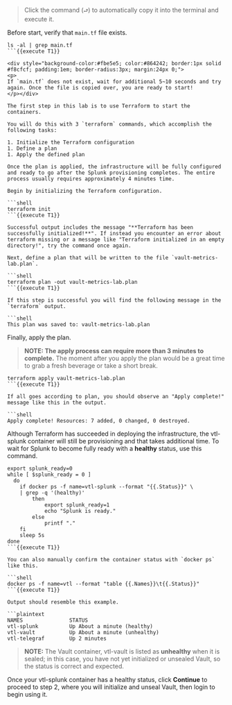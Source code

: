 > Click the command (`⮐`) to automatically copy it into the terminal and execute it.

Before start, verify that `main.tf` file exists.

```
ls -al | grep main.tf
```{{execute T1}}

<div style="background-color:#fbe5e5; color:#864242; border:1px solid #f8cfcf; padding:1em; border-radius:3px; margin:24px 0;">
<p>
If `main.tf` does not exist, wait for additional 5~10 seconds and try again. Once the file is copied over, you are ready to start!
</p></div>

The first step in this lab is to use Terraform to start the containers.

You will do this with 3 `terraform` commands, which accomplish the following tasks:

1. Initialize the Terraform configuration
1. Define a plan
1. Apply the defined plan

Once the plan is applied, the infrastructure will be fully configured and ready to go after the Splunk provisioning completes. The entire process usually requires approximately 4 minutes time.

Begin by initializing the Terraform configuration.

```shell
terraform init
```{{execute T1}}

Successful output includes the message "**Terraform has been successfully initialized!**". If instead you encounter an error about terraform missing or a message like "Terraform initialized in an empty directory!", try the command once again.

Next, define a plan that will be written to the file `vault-metrics-lab.plan`.

```shell
terraform plan -out vault-metrics-lab.plan
```{{execute T1}}

If this step is successful you will find the following message in the `terraform` output.

```shell
This plan was saved to: vault-metrics-lab.plan
```

Finally, apply the plan.

> **NOTE: The apply process can require more than 3 minutes to complete.** The moment after you apply the plan would be a great time to grab a fresh beverage or take a short break.

```shell
terraform apply vault-metrics-lab.plan
```{{execute T1}}

If all goes according to plan, you should observe an "Apply complete!" message like this in the output.

```shell
Apply complete! Resources: 7 added, 0 changed, 0 destroyed.
```

Although Terraform has succeeded in deploying the infrastructure, the vtl-splunk container will still be provisioning and that takes additional time. To wait for Splunk to become fully ready with a **healthy** status, use this command.

```shell
export splunk_ready=0
while [ $splunk_ready = 0 ]
  do
    if docker ps -f name=vtl-splunk --format "{{.Status}}" \
    | grep -q '(healthy)'
        then
            export splunk_ready=1
            echo "Splunk is ready."
        else
            printf "."
    fi
    sleep 5s
done
```{{execute T1}}

You can also manually confirm the container status with `docker ps` like this.

```shell
docker ps -f name=vtl --format "table {{.Names}}\t{{.Status}}"
```{{execute T1}}

Output should resemble this example.

```plaintext
NAMES               STATUS
vtl-splunk          Up About a minute (healthy)
vtl-vault           Up About a minute (unhealthy)
vtl-telegraf        Up 2 minutes
```

> **NOTE:** The Vault container, vtl-vault is listed as **unhealthy** when it is sealed; in this case, you have not yet initialized or unsealed Vault, so the status is correct and expected.

Once your vtl-splunk container has a healthy status, click **Continue** to proceed to step 2, where you will initialize and unseal Vault, then login to begin using it.
